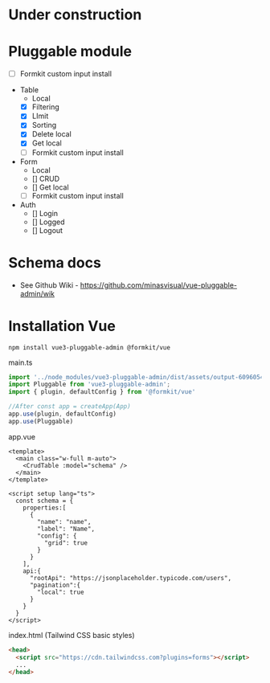 # Under construction

# Pluggable module
- [ ] Formkit custom input install
- Table
  - Local
  - [X] Filtering
  - [X] LImit
  - [X] Sorting
  - [X] Delete local
  - [X] Get local
  - [ ] Formkit custom input install
- Form
  - Local
  - [] CRUD 
  - [] Get local
  - [ ] Formkit custom input install
- Auth 
  - [] Login 
  - [] Logged
  - [] Logout

# Schema docs
- See Github Wiki - https://github.com/minasvisual/vue-pluggable-admin/wik

# Installation Vue

```shell
npm install vue3-pluggable-admin @formkit/vue
```

main.ts
```ts
import '../node_modules/vue3-pluggable-admin/dist/assets/output-60960543.css'
import Pluggable from 'vue3-pluggable-admin';
import { plugin, defaultConfig } from '@formkit/vue'

//After const app = createApp(App)
app.use(plugin, defaultConfig)
app.use(Pluggable)
```

app.vue
```vue
<template>
  <main class="w-full m-auto">
    <CrudTable :model="schema" />
  </main>
</template>

<script setup lang="ts">  
  const schema = {
    properties:[
      {
        "name": "name",
        "label": "Name",
        "config": {
          "grid": true
        }
      }
    ],
    api:{
      "rootApi": "https://jsonplaceholder.typicode.com/users",
      "pagination":{
        "local": true
      }
    }
  }
</script>
```

index.html (Tailwind CSS basic styles)
```html
<head>
  <script src="https://cdn.tailwindcss.com?plugins=forms"></script>
  ...
</head>
```
